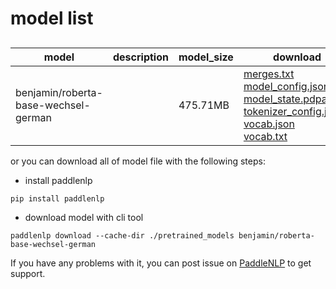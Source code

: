 #  model list

##  

| model  | description | model_size  | download         |
| --- | --- | --- | --- |
|benjamin/roberta-base-wechsel-german|  | 475.71MB | [merges.txt](https://bj.bcebos.com/paddlenlp/models/community/benjamin/roberta-base-wechsel-german/merges.txt)<br>[model_config.json](https://bj.bcebos.com/paddlenlp/models/community/benjamin/roberta-base-wechsel-german/model_config.json)<br>[model_state.pdparams](https://bj.bcebos.com/paddlenlp/models/community/benjamin/roberta-base-wechsel-german/model_state.pdparams)<br>[tokenizer_config.json](https://bj.bcebos.com/paddlenlp/models/community/benjamin/roberta-base-wechsel-german/tokenizer_config.json)<br>[vocab.json](https://bj.bcebos.com/paddlenlp/models/community/benjamin/roberta-base-wechsel-german/vocab.json)<br>[vocab.txt](https://bj.bcebos.com/paddlenlp/models/community/benjamin/roberta-base-wechsel-german/vocab.txt) |

or you can download all of model file with the following steps:

* install paddlenlp

```shell
pip install paddlenlp
```

* download model with cli tool

```shell
paddlenlp download --cache-dir ./pretrained_models benjamin/roberta-base-wechsel-german
```

If you have any problems with it, you can post issue on [PaddleNLP](https://github.com/PaddlePaddle/PaddleNLP) to get support.
